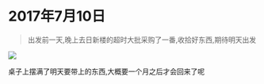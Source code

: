 <script src="../../../js/lazysize.min.js"></script>
<script src="../../../js/head.js"></script>
<link href="../../../css/style.css" rel="stylesheet" >

# 2017年7月10日
> 出发前一天,晚上去日新楼的超时大批采购了一番,收拾好东西,期待明天出发

![](https://yumiao-static.oss-cn-beijing.aliyuncs.com/image/2017/07/10/IMG_1.jpg?x-oss-process=style/small)

桌子上摆满了明天要带上的东西,大概要一个月之后才会回来了呢

<script src="../../../js/x-oss-process.js"></script>